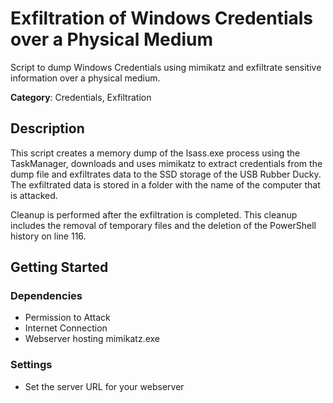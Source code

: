 # Exfiltration of Windows Credentials over a Physical Medium

Script to dump Windows Credentials using mimikatz and exfiltrate sensitive information over a physical medium.

**Category**: Credentials, Exfiltration

## Description

This script creates a memory dump of the lsass.exe process using the TaskManager, downloads and uses mimikatz to extract credentials from the dump file and exfiltrates data to the SSD storage of the USB Rubber Ducky. The exfiltrated data is stored in a folder with the name of the computer that is attacked. 

Cleanup is performed after the exfiltration is completed. This cleanup includes the removal of temporary files and the deletion of the PowerShell history on line 116.

## Getting Started

### Dependencies

* Permission to Attack
* Internet Connection
* Webserver hosting mimikatz.exe

### Settings

* Set the server URL for your webserver
